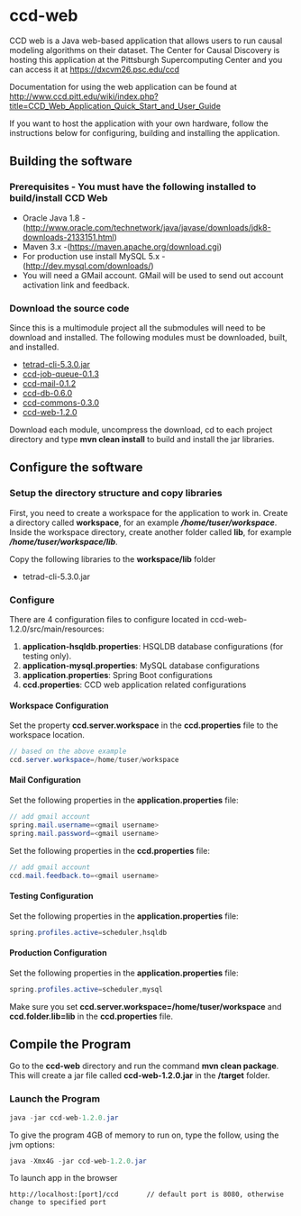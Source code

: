 # ccd-web
CCD web is a Java web-based application that allows users to run causal modeling algorithms on their dataset.  The Center for Causal Discovery is hosting this application at the Pittsburgh Supercomputing Center and you can access it at https://dxcvm26.psc.edu/ccd

Documentation for using the web application can be found at http://www.ccd.pitt.edu/wiki/index.php?title=CCD_Web_Application_Quick_Start_and_User_Guide 

If you want to host the application with your own hardware, follow the instructions below for configuring, building and installing the application.

## Building the software

### Prerequisites - You must have the following installed to build/install CCD Web
* Oracle Java 1.8 - (http://www.oracle.com/technetwork/java/javase/downloads/jdk8-downloads-2133151.html)
* Maven 3.x -(https://maven.apache.org/download.cgi)
* For production use install MySQL 5.x - (http://dev.mysql.com/downloads/)
* You will need a GMail account.  GMail will be used to send out account activation link and feedback.

### Download the source code
Since this is a multimodule project all the submodules will need to be download and installed.  The following modules must be downloaded, built, and installed.

* [tetrad-cli-5.3.0.jar](https://github.com/cmu-phil/tetrad)
* [ccd-job-queue-0.1.3](https://github.com/bd2kccd/ccd-job-queue/releases/tag/v0.1.3)
* [ccd-mail-0.1.2](https://github.com/bd2kccd/ccd-mail/releases/tag/v0.1.2)
* [ccd-db-0.6.0](https://github.com/bd2kccd/ccd-db/releases/tag/v0.6.0)
* [ccd-commons-0.3.0](https://github.com/bd2kccd/ccd-commons/releases/tag/v0.3.0)
* [ccd-web-1.2.0](https://github.com/bd2kccd/ccd-web/releases/tag/v1.2.0)

Download each module, uncompress the download, cd to each project directory and type **mvn clean install** to build and install the jar libraries.

## Configure the software

### Setup the directory structure and copy libraries
First, you need to create a workspace for the application to work in.  Create a directory called **workspace**, for an example ***/home/tuser/workspace***.  
Inside the workspace directory, create another folder called **lib**, for example ***/home/tuser/workspace/lib***.  

Copy the following libraries to the  **workspace/lib** folder
* tetrad-cli-5.3.0.jar

### Configure
There are 4 configuration files to configure located in ccd-web-1.2.0/src/main/resources:
1. **application-hsqldb.properties**: HSQLDB database configurations (for testing only).
2. **application-mysql.properties**: MySQL database configurations
3. **application.properties**: Spring Boot configurations
4. **ccd.properties**: CCD web application related configurations

#### Workspace Configuration
Set the property **ccd.server.workspace** in the  **ccd.properties** file to the workspace location.
```java
// based on the above example
ccd.server.workspace=/home/tuser/workspace
```

#### Mail Configuration
Set the following properties in the **application.properties** file:
```java
// add gmail account
spring.mail.username=<gmail username>
spring.mail.password=<gmail username>
```
Set the following properties in the **ccd.properties** file:
```java
// add gmail account
ccd.mail.feedback.to=<gmail username>
```

#### Testing Configuration
Set the following properties in the **application.properties** file:
```java
spring.profiles.active=scheduler,hsqldb
```

#### Production Configuration
Set the following properties in the **application.properties** file:
```java
spring.profiles.active=scheduler,mysql
```

Make sure you set **ccd.server.workspace=/home/tuser/workspace** and **ccd.folder.lib=lib** in the **ccd.properties** file.

## Compile the Program
Go to the **ccd-web** directory and run the command **mvn clean package**. This will create a jar file called **ccd-web-1.2.0.jar** in the **/target** folder.

### Launch the Program
```java
java -jar ccd-web-1.2.0.jar
```
To give the program 4GB of memory to run on, type the follow, using the jvm options:
```java
java -Xmx4G -jar ccd-web-1.2.0.jar
```

To launch app in the browser
```
http://localhost:[port]/ccd       // default port is 8080, otherwise change to specified port
```

